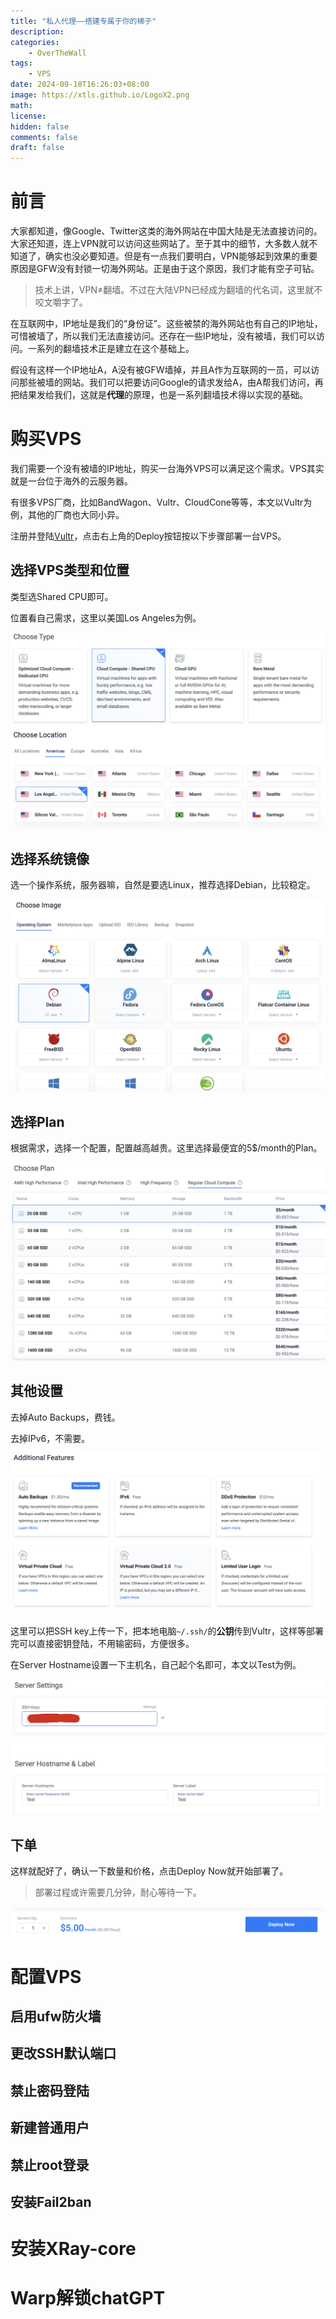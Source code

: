 ```yaml
---
title: "私人代理——搭建专属于你的梯子"
description: 
categories:
    - OverTheWall
tags:
    - VPS
date: 2024-09-18T16:26:03+08:00
image: https://xtls.github.io/LogoX2.png
math: 
license: 
hidden: false
comments: false
draft: false
---
```


# 前言

大家都知道，像Google、Twitter这类的海外网站在中国大陆是无法直接访问的。大家还知道，连上VPN就可以访问这些网站了。至于其中的细节，大多数人就不知道了，确实也没必要知道。但是有一点我们要明白，VPN能够起到效果的重要原因是GFW没有封锁一切海外网站。正是由于这个原因，我们才能有空子可钻。

> 技术上讲，VPN≠翻墙。不过在大陆VPN已经成为翻墙的代名词，这里就不咬文嚼字了。

在互联网中，IP地址是我们的“身份证”。这些被禁的海外网站也有自己的IP地址，可惜被墙了，所以我们无法直接访问。还存在一些IP地址，没有被墙，我们可以访问。一系列的翻墙技术正是建立在这个基础上。

假设有这样一个IP地址A，A没有被GFW墙掉，并且A作为互联网的一员，可以访问那些被墙的网站。我们可以把要访问Google的请求发给A，由A帮我们访问，再把结果发给我们，这就是**代理**的原理，也是一系列翻墙技术得以实现的基础。

# 购买VPS

我们需要一个没有被墙的IP地址，购买一台海外VPS可以满足这个需求。VPS其实就是一台位于海外的云服务器。

有很多VPS厂商，比如BandWagon、Vultr、CloudCone等等，本文以Vultr为例，其他的厂商也大同小异。

注册并登陆[Vultr](https://www.vultr.com/)，点击右上角的Deploy按钮按以下步骤部署一台VPS。

## 选择VPS类型和位置

类型选Shared CPU即可。

位置看自己需求，这里以美国Los Angeles为例。

![select_type_and_location](https://raw.githubusercontent.com/MasonCodingHere/MasonHugoBlogPics1/main/BuildYourOwnLadder/select_type_and_location.png)

## 选择系统镜像

选一个操作系统，服务器嘛，自然是要选Linux，推荐选择Debian，比较稳定。

![choose_image](https://raw.githubusercontent.com/MasonCodingHere/MasonHugoBlogPics1/main/BuildYourOwnLadder/choose_image.png)

## 选择Plan

根据需求，选择一个配置，配置越高越贵。这里选择最便宜的5$/month的Plan。

![choose_plan](https://raw.githubusercontent.com/MasonCodingHere/MasonHugoBlogPics1/main/BuildYourOwnLadder/choose_plan.png)

## 其他设置

去掉Auto Backups，费钱。

去掉IPv6，不需要。

![additional_features](https://raw.githubusercontent.com/MasonCodingHere/MasonHugoBlogPics1/main/BuildYourOwnLadder/additional_feature.png)

这里可以把SSH key上传一下，把本地电脑`~/.ssh/`的**公钥**传到Vultr，这样等部署完可以直接密钥登陆，不用输密码，方便很多。

在Server Hostname设置一下主机名，自己起个名即可，本文以Test为例。

![server_settings](https://raw.githubusercontent.com/MasonCodingHere/MasonHugoBlogPics1/main/BuildYourOwnLadder/server_setting.png)

## 下单

这样就配好了，确认一下数量和价格，点击Deploy Now就开始部署了。

> 部署过程或许需要几分钟，耐心等待一下。

![order](https://raw.githubusercontent.com/MasonCodingHere/MasonHugoBlogPics1/main/BuildYourOwnLadder/order.png)

# 配置VPS

## 启用ufw防火墙

## 更改SSH默认端口

## 禁止密码登陆

## 新建普通用户

## 禁止root登录

## 安装Fail2ban

# 安装XRay-core

# Warp解锁chatGPT
